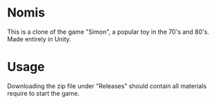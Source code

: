 # Nomis
  This is a clone of the game "Simon", a popular toy in the 70's and 80's. Made entirely in Unity.
    
# Usage
  Downloading the zip file under "Releases" should contain all materials require to start the game.
